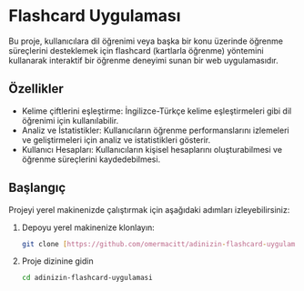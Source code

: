 # Flashcard Uygulaması

Bu proje, kullanıcılara dil öğrenimi veya başka bir konu üzerinde öğrenme süreçlerini desteklemek için flashcard (kartlarla öğrenme) yöntemini kullanarak interaktif bir öğrenme deneyimi sunan bir web uygulamasıdır.

## Özellikler

- Kelime çiftlerini eşleştirme: İngilizce-Türkçe kelime eşleştirmeleri gibi dil öğrenimi için kullanılabilir.
- Analiz ve İstatistikler: Kullanıcıların öğrenme performanslarını izlemeleri ve geliştirmeleri için analiz ve istatistikleri gösterir.
- Kullanıcı Hesapları: Kullanıcıların kişisel hesaplarını oluşturabilmesi ve öğrenme süreçlerini kaydedebilmesi.

## Başlangıç

Projeyi yerel makinenizde çalıştırmak için aşağıdaki adımları izleyebilirsiniz:

1. Depoyu yerel makinenize klonlayın:

   ```bash
   git clone [https://github.com/omermacitt/adinizin-flashcard-uygulamasi](https://github.com/omermacitt/FlashCard-Python-Flask).git

2. Proje dizinine gidin
   ```bash
   cd adinizin-flashcard-uygulamasi
